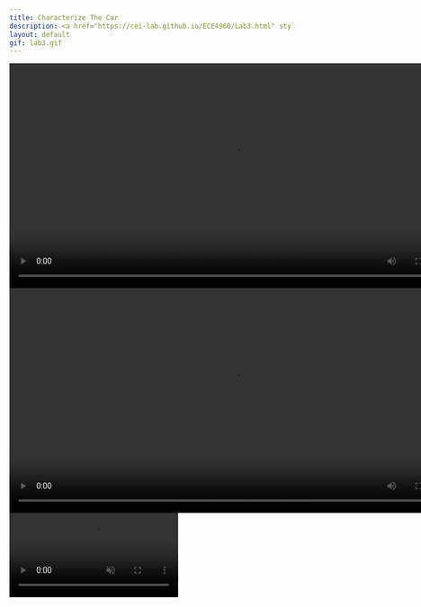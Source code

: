 ```yaml
---
title: Characterize The Car
description: <a href="https://cei-lab.github.io/ECE4960/Lab3.html" style="color:#FFCC00;">Lab 3</a>
layout: default
gif: lab3.gif
---
```


<center><video controls width="800"> <source src="/ECE4960/assets/videos/simulation.mov"></video></center>

<center><video width="800" autoplay="autoplay"> <source src="/ECE4960/assets/videos/turtle1.mov"></video></center>

<video autoplay loop muted inline>
  <source src="/ECE4960/assets/videos/turtle1.mov">
</video>
